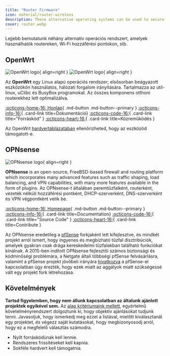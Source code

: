 ```yaml
---
title: "Router Firmware"
icon: material/router-wireless
description: These alternative operating systems can be used to secure your router or Wi-Fi access point.
cover: router.webp
---
```


Lejjebb bemutatunk néhány alternatív operációs rendszert, amelyek használhatók routereken, Wi-Fi hozzáférési pontokon, stb.

## OpenWrt

<div class="admonition recommendation" markdown>

![OpenWrt logo](assets/img/router/openwrt.svg#only-light){ align=right }
![OpenWrt logo](assets/img/router/openwrt-dark.svg#only-dark){ align=right }

Az **OpenWrt** egy Linux alapú operációs rendszer; elsősorban beágyazott eszközökön használatos, hálózati forgalom irányítására. Tartalmazza az util-linux, uClibc és BusyBox programokat. Az összes komponens otthoni routerekhez lett optimalizálva.

[:octicons-home-16: Honlap](https://openwrt.org){ .md-button .md-button--primary }
[:octicons-info-16:](https://openwrt.org/docs/start){ .card-link title=Dokumentáció}
[:octicons-code-16:](https://github.com/openwrt/openwrt){ .card-link title="Forráskód" }
[:octicons-heart-16:](https://openwrt.org/donate){ .card-link title=Közreműködés }

</details>

</div>

Az OpenWrt [hardvertáblázatában](https://openwrt.org/toh/start) ellenőrizheted, hogy az eszközöd támogatott-e.

## OPNsense

<div class="admonition recommendation" markdown>

![OPNsense logo](assets/img/router/opnsense.svg){ align=right }

**OPNsense** is an open-source, FreeBSD-based firewall and routing platform which incorporates many advanced features such as traffic shaping, load balancing, and VPN capabilities, with many more features available in the form of plugins. Az OPNsense-t általában peremtűzfalként, routerként, vezeték nélküli hozzáférési pontként, DHCP-szerverként, DNS-szerverként és VPN végpontként vetik be.

[:octicons-home-16: Homepage](https://opnsense.org){ .md-button .md-button--primary }
[:octicons-info-16:](https://docs.opnsense.org/index.html){ .card-link title=Documentation}
[:octicons-code-16:](https://github.com/opnsense){ .card-link title="Source Code" }
[:octicons-heart-16:](https://opnsense.org/donate){ .card-link title=Contribute }

</details>

</div>

Az OPNsense eredetileg a [pfSense](https://en.wikipedia.org/wiki/PfSense) forkjaként lett kifejlesztve, és mindkét projekt arról ismert, hogy ingyenes és megbízható tűzfal disztribúciók, amelyek gyakran csak drága kereskedelmi tűzfalakban található funkciókat kínálnak. A 2015-ben indított OPNsense fejlesztői számos biztonsági és kódminőségi problémára, a Netgate általi többségi pfSense felvásárlásra, valamint a pfSense projekt jövőbeli irányára [hivatkozva](https://docs.opnsense.org/history/thefork.html) a pfSense-el kapcsolatban úgy érezték, hogy ezek miatt az aggályok miatt szükségessé vált egy projekt fork létrehozása.

## Követelmények

**Tartsd figyelemben, hogy nem állunk kapcsolatban az általunk ajánlott projektek egyikével sem.** Az [alap kritériumaink mellett](about/criteria.md), egyértelmű követelményrendszert dolgoztunk ki, hogy objektív ajánlásokat tudjunk tenni. Javasoljuk, hogy ismerkedj meg ezzel a listával, mielőtt kiválasztanál egy projektet, és végezz saját kutatásokat, hogy megbizonyosodj arról, hogy ez a megfelelő választás számodra.

- Nyílt forráskódúnak kell lennie.
- Rendszeres frissítéseket kell kapnia.
- Sokféle hardvert kell támogatnia.
